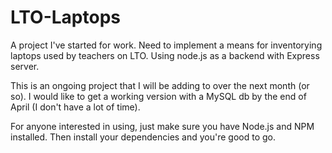 # LTO-Laptops
A project I've started for work. Need to implement a means for inventorying laptops used by teachers on LTO. Using node.js as a backend with Express server.

This is an ongoing project that I will be adding to over the next month (or so). I would like to get a working version with a MySQL db by the end of April (I don't have a lot of time).

For anyone interested in using, just make sure you have Node.js and NPM installed. Then install your dependencies and you're good to go.

